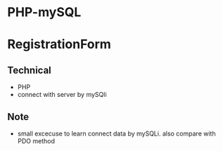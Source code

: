 # PHP-mySQL
# RegistrationForm

## Technical
- PHP
- connect with server by mySQli
## Note
- small excecuse to learn connect data by mySQLi. also compare with PDO method


